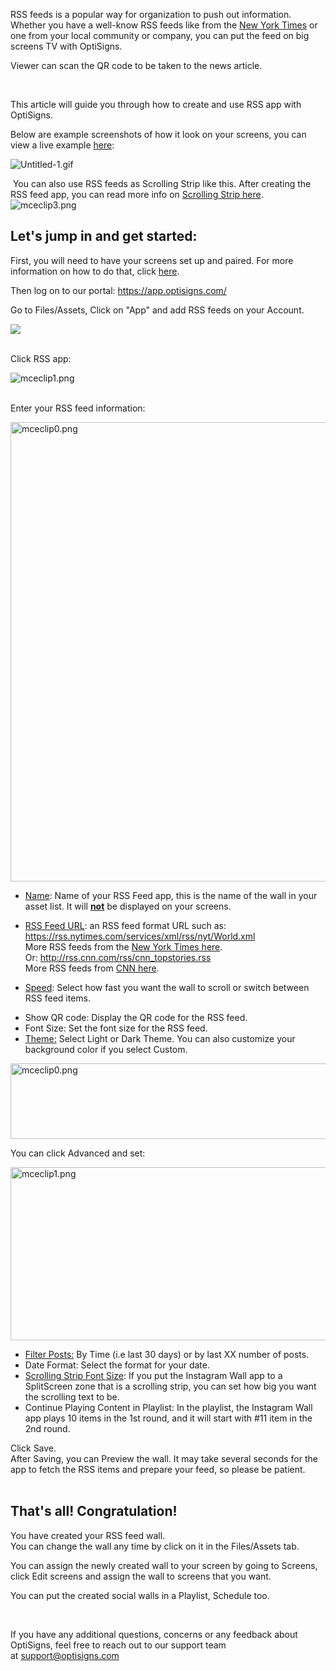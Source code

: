 <p>RSS feeds is a popular way for organization to push out information. Whether you have a well-know RSS feeds like from the <a href="https://archive.nytimes.com/www.nytimes.com/services/xml/rss/index.html" target="_blank" rel="noopener noreferrer">New York Times</a> or one from your local community or company, you can put the feed on big screens TV with OptiSigns.</p>
<p>Viewer can scan the QR code to be taken to the news article.</p>
<p> </p>
<p>This article will guide you through how to create and use RSS app with OptiSigns.</p>
<p>Below are example screenshots of how it look on your screens, you can view a live example <a href="https://social-player.optisigns.com/rss/?asset_id=5ZAhQubRWfCiNWSAZ" target="_blank" rel="noopener noreferrer">here</a>:</p>
<p><img src="https://support.optisigns.com/hc/article_attachments/13851992064531" alt="Untitled-1.gif"></p>
<p> You can also use RSS feeds as Scrolling Strip like this. After creating the RSS feed app, you can read more info on <a href="https://support.optisigns.com/hc/en-us/articles/360026559613" target="_self">Scrolling Strip here</a>.<br><img src="https://support.optisigns.com/hc/article_attachments/360049129954" alt="mceclip3.png"></p>
<h2 id="h_01HPYD6CRPP2MHXA1C5HP2P2EE" class="rich-content-viewer_headerTwo__3f-vr rich-content-viewer_elementSpacing__208Ie blog-post-title-font _3aQMT _2J4pr css-x4x4qs rich-content-viewer_left__2p1aK _158eo _3_7DB"><strong>Let's jump in and get started:</strong></h2>
<p class="rich-content-viewer_text__XzvDs rich-content-viewer_elementSpacing__208Ie _3_7DB blog-post-text-font blog-post-text-color rich-content-viewer_left__2p1aK _158eo _3_7DB">First, you will need to have your screens set up and paired. For more information on how to do that, click <a class="link-viewer_link__2qJYG blog-link-hashtag-color y_1_u" href="https://www.optisigns.com/blog/how-to-set-up-digital-signs-with-optisigns-and-amazon-fire-tv" target="_blank" rel="noopener noreferrer">here</a>.</p>
<p class="rich-content-viewer_text__XzvDs rich-content-viewer_elementSpacing__208Ie _3_7DB blog-post-text-font blog-post-text-color rich-content-viewer_left__2p1aK _158eo _3_7DB">Then log on to our portal: <a class="link-viewer_link__2qJYG blog-link-hashtag-color y_1_u" href="http://app.optisigns.com/" target="_top" rel="noreferrer">https://app.optisigns.com/</a></p>
<p class="rich-content-viewer_text__XzvDs rich-content-viewer_elementSpacing__208Ie _3_7DB blog-post-text-font blog-post-text-color rich-content-viewer_left__2p1aK _158eo _3_7DB">Go to Files/Assets, Click on "App" and add RSS feeds on your Account.</p>
<div class="rich-content-viewer_pluginContainerReadOnly__2CvYQ rich-content-viewer_alignCenter__Slk8p _3Q5gW rich-content-viewer_sizeContent__1hD8w">
<div class="image-viewer_imageContainer__1Lhwj _34hgV">
<div class="image-viewer_imageWrapper__xdJBZ"><img src="https://support.optisigns.com/hc/article_attachments/26483190036115"></div>
<div class=""> </div>
</div>
</div>
<p class="rich-content-viewer_text__XzvDs rich-content-viewer_elementSpacing__208Ie _3_7DB blog-post-text-font blog-post-text-color rich-content-viewer_left__2p1aK _158eo _3_7DB">Click RSS app:</p>
<div class="rich-content-viewer_pluginContainerReadOnly__2CvYQ rich-content-viewer_alignCenter__Slk8p _3Q5gW rich-content-viewer_sizeContent__1hD8w">
<div class="image-viewer_imageContainer__1Lhwj _34hgV">
<div class="image-viewer_imageWrapper__xdJBZ"><img src="https://support.optisigns.com/hc/article_attachments/360049128674" alt="mceclip1.png"></div>
<div class=""> </div>
</div>
</div>
<p class="rich-content-viewer_text__XzvDs rich-content-viewer_elementSpacing__208Ie _3_7DB blog-post-text-font blog-post-text-color rich-content-viewer_left__2p1aK _158eo _3_7DB">Enter your RSS feed information:</p>
<div class="rich-content-viewer_pluginContainerReadOnly__2CvYQ rich-content-viewer_alignCenter__Slk8p _3Q5gW rich-content-viewer_sizeSmall__3Q43X _26shW">
<div class="image-viewer_imageContainer__1Lhwj _34hgV">
<div class="image-viewer_imageWrapper__xdJBZ wysiwyg-text-align-center"><img src="https://support.optisigns.com/hc/article_attachments/4413961525779" alt="mceclip0.png" width="548" height="735"></div>
</div>
</div>
<ul class="rich-content-viewer_unorderedListContainer__2PG9L PM4OL">
<li class="rich-content-viewer_unorderedList__1BJwx rich-content-viewer_elementSpacing__208Ie _3_7DB AvMd_ _310Mz rich-content-viewer_left__2p1aK _158eo _3_7DB">
<p class="rich-content-viewer_elementSpacing__208Ie"><u>Name</u>: Name of your RSS Feed app, this is the name of the wall in your asset list. It will <u><strong>not</strong></u> be displayed on your screens.</p>
</li>
<li class="rich-content-viewer_unorderedList__1BJwx rich-content-viewer_elementSpacing__208Ie _3_7DB AvMd_ _310Mz rich-content-viewer_left__2p1aK _158eo _3_7DB">
<p class="rich-content-viewer_elementSpacing__208Ie"><u>RSS Feed URL</u>: an RSS feed format URL such as: <a href="https://rss.nytimes.com/services/xml/rss/nyt/World.xml">https://rss.nytimes.com/services/xml/rss/nyt/World.xml</a> <br>More RSS feeds from the <a href="https://archive.nytimes.com/www.nytimes.com/services/xml/rss/index.html" target="_self">New York Times here</a>.<br>Or: <a href="http://rss.cnn.com/rss/cnn_topstories.rss">http://rss.cnn.com/rss/cnn_topstories.rss</a><br>More RSS feeds from <a href="http://www.cnn.com/services/rss/" target="_self">CNN here</a>.</p>
</li>
<li class="rich-content-viewer_unorderedList__1BJwx rich-content-viewer_elementSpacing__208Ie _3_7DB AvMd_ _310Mz rich-content-viewer_left__2p1aK _158eo _3_7DB">
<p class="rich-content-viewer_elementSpacing__208Ie"><u>Speed</u>: Select how fast you want the wall to scroll or switch between RSS feed items.</p>
</li>
<li class="rich-content-viewer_unorderedList__1BJwx rich-content-viewer_elementSpacing__208Ie _3_7DB AvMd_ _310Mz rich-content-viewer_left__2p1aK _158eo _3_7DB">
<span class="wysiwyg-underline">Show QR code</span>: Display the QR code for the RSS feed.</li>
<li class="rich-content-viewer_unorderedList__1BJwx rich-content-viewer_elementSpacing__208Ie _3_7DB AvMd_ _310Mz rich-content-viewer_left__2p1aK _158eo _3_7DB">
<span class="wysiwyg-underline">Font Size</span>: Set the font size for the RSS feed.</li>
<li>
<u>Theme<span class="wysiwyg-underline">:</span></u><span class="wysiwyg-underline"> </span>Select Light or Dark Theme. You can also customize your background color if you select Custom.</li>
</ul>
<p class="wysiwyg-text-align-center"><img src="https://support.optisigns.com/hc/article_attachments/26483190054419" alt="mceclip0.png" width="560" height="121"></p>
<p>You can click Advanced and set:</p>
<p class="wysiwyg-text-align-center"><img src="https://support.optisigns.com/hc/article_attachments/4413938401555" alt="mceclip1.png" width="569" height="277"></p>
<ul>
<li class="rich-content-viewer_elementSpacing__208Ie">
<u>Filter Posts:</u> By Time (i.e last 30 days) or by last XX number of posts.</li>
<li class="rich-content-viewer_elementSpacing__208Ie">
<span class="wysiwyg-underline">Date Format</span>: Select the format for your date.</li>
<li class="rich-content-viewer_elementSpacing__208Ie">
<u>Scrolling Strip Font Size</u>: If you put the Instagram Wall app to a SplitScreen zone that is a scrolling strip, you can set how big you want the scrolling text to be.</li>
<li class="rich-content-viewer_elementSpacing__208Ie">
<span class="wysiwyg-underline">Continue Playing Content in Playlist</span>: In the playlist, the Instagram Wall app plays 10 items in the 1st round, and it will start with #11 item in the 2nd round.</li>
</ul>
<div class="rich-content-viewer_text__XzvDs rich-content-viewer_elementSpacing__208Ie _3_7DB blog-post-text-font blog-post-text-color">Click Save.<br>After Saving, you can Preview the wall. It may take several seconds for the app to fetch the RSS items and prepare your feed, so please be patient.<br><br>
</div>
<h2 id="h_01HPYD6CRRDKAWDPR6TRYS911K" class="rich-content-viewer_text__XzvDs rich-content-viewer_elementSpacing__208Ie _3_7DB blog-post-text-font blog-post-text-color rich-content-viewer_left__2p1aK _158eo _3_7DB"><strong>That's all! Congratulation!</strong></h2>
<p class="rich-content-viewer_text__XzvDs rich-content-viewer_elementSpacing__208Ie _3_7DB blog-post-text-font blog-post-text-color rich-content-viewer_left__2p1aK _158eo _3_7DB">You have created your RSS feed wall.<br>You can change the wall any time by click on it in the Files/Assets tab. </p>
<p class="rich-content-viewer_text__XzvDs rich-content-viewer_elementSpacing__208Ie _3_7DB blog-post-text-font blog-post-text-color rich-content-viewer_left__2p1aK _158eo _3_7DB">You can assign the newly created wall to your screen by going to Screens, click Edit screens and assign the wall to screens that you want.</p>
<p class="rich-content-viewer_text__XzvDs rich-content-viewer_elementSpacing__208Ie _3_7DB blog-post-text-font blog-post-text-color rich-content-viewer_left__2p1aK _158eo _3_7DB">You can put the created social walls in a Playlist, Schedule too.</p>
<p class="rich-content-viewer_text__XzvDs rich-content-viewer_elementSpacing__208Ie _3_7DB blog-post-text-font blog-post-text-color rich-content-viewer_left__2p1aK _158eo _3_7DB"> </p>
<p>If you have any additional questions, concerns or any feedback about OptiSigns, feel free to reach out to our support team at <a href="mailto:support@optisigns.com" target="_self">support@optisigns.com</a> </p>